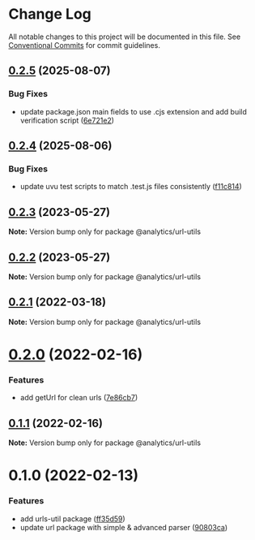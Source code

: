 # Change Log

All notable changes to this project will be documented in this file.
See [Conventional Commits](https://conventionalcommits.org) for commit guidelines.

## [0.2.5](https://github.com/DavidWells/analytics/compare/@analytics/url-utils@0.2.4...@analytics/url-utils@0.2.5) (2025-08-07)


### Bug Fixes

* update package.json main fields to use .cjs extension and add build verification script ([6e721e2](https://github.com/DavidWells/analytics/commit/6e721e2d06bc7b551d5fcbb97d83280815fd6bed))





## [0.2.4](https://github.com/DavidWells/analytics/compare/@analytics/url-utils@0.2.3...@analytics/url-utils@0.2.4) (2025-08-06)


### Bug Fixes

* update uvu test scripts to match .test.js files consistently ([f11c814](https://github.com/DavidWells/analytics/commit/f11c8142862a9ff4a7c102411f3b40cf2689aa51))





## [0.2.3](https://github.com/DavidWells/analytics/tree/master/packages/analytics-util-url/compare/@analytics/url-utils@0.2.2...@analytics/url-utils@0.2.3) (2023-05-27)

**Note:** Version bump only for package @analytics/url-utils





## [0.2.2](https://github.com/DavidWells/analytics/tree/master/packages/analytics-util-url/compare/@analytics/url-utils@0.2.1...@analytics/url-utils@0.2.2) (2023-05-27)

**Note:** Version bump only for package @analytics/url-utils





## [0.2.1](https://github.com/DavidWells/analytics/tree/master/packages/analytics-util-url/compare/@analytics/url-utils@0.2.0...@analytics/url-utils@0.2.1) (2022-03-18)

**Note:** Version bump only for package @analytics/url-utils





# [0.2.0](https://github.com/DavidWells/analytics/tree/master/packages/analytics-util-url/compare/@analytics/url-utils@0.1.1...@analytics/url-utils@0.2.0) (2022-02-16)


### Features

* add getUrl for clean urls ([7e86cb7](https://github.com/DavidWells/analytics/tree/master/packages/analytics-util-url/commit/7e86cb7e94ad223aa45bce79bfd05fd1bcff3a98))





## [0.1.1](https://github.com/DavidWells/analytics/tree/master/packages/analytics-util-url/compare/@analytics/url-utils@0.1.0...@analytics/url-utils@0.1.1) (2022-02-16)

**Note:** Version bump only for package @analytics/url-utils





# 0.1.0 (2022-02-13)


### Features

* add urls-util package ([ff35d59](https://github.com/DavidWells/analytics/tree/master/packages/analytics-util-url/commit/ff35d598ad125049722a8fb4bd436a747515974f))
* update url package with simple & advanced parser ([90803ca](https://github.com/DavidWells/analytics/tree/master/packages/analytics-util-url/commit/90803caf2ffc91b94aef40e7d8563d1073fe075f))
